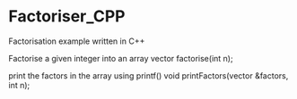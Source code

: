 Factoriser_CPP
==============

Factorisation example written in C++



Factorise a given integer into an array
vector<int> factorise(int n);	

print the factors in the array using printf()
void printFactors(vector <int> &factors, int n);